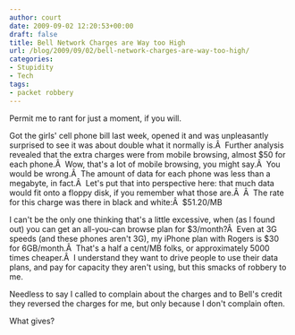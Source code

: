 ```yaml
---
author: court
date: 2009-09-02 12:20:53+00:00
draft: false
title: Bell Network Charges are Way too High
url: /blog/2009/09/02/bell-network-charges-are-way-too-high/
categories:
- Stupidity
- Tech
tags:
- packet robbery
---
```


Permit me to rant for just a moment, if you will.

Got the girls' cell phone bill last week, opened it and was unpleasantly surprised to see it was about double what it normally is.Â  Further analysis revealed that the extra charges were from mobile browsing, almost $50 for each phone.Â  Wow, that's a lot of mobile browsing, you might say.Â  You would be wrong.Â  The amount of data for each phone was less than a megabyte, in fact.Â  Let's put that into perspective here: that much data would fit onto a floppy disk, if you remember what those are.Â  Â  The rate for this charge was there in black and white:Â  $51.20/MB

I can't be the only one thinking that's a little excessive, when (as I found out) you can get an all-you-can browse plan for $3/month?Â  Even at 3G speeds (and these phones aren't 3G), my iPhone plan with Rogers is $30 for 6GB/month.Â  That's a half a cent/MB folks, or approximately 5000 times cheaper.Â  I understand they want to drive people to use their data plans, and pay for capacity they aren't using, but this smacks of robbery to me.

Needless to say I called to complain about the charges and to Bell's credit they reversed the charges for me, but only because I don't complain often.

What gives?
